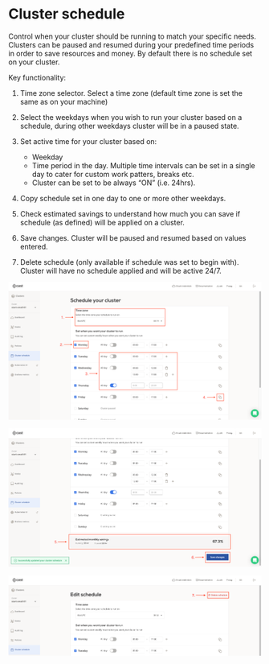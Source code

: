 # Cluster schedule

Control when your cluster should be running to match your specific needs. Clusters can be paused and resumed during your predefined time periods in order to save resources and money. By default there is no schedule set on your cluster.

Key functionality:

1. Time zone selector. Select a time zone (default time zone is set the same as on your machine)

2. Select the weekdays when you wish to run your cluster based on a schedule, during other weekdays cluster will be in a paused state.

3. Set active time for your cluster based on:

    - Weekday
    - Time period in the day. Multiple time intervals can be set in a single day to cater for custom work patters, breaks etc.
    - Cluster can be set to be always “ON”  (i.e. 24hrs).

4. Copy schedule set in one day to one or more other weekdays.

5. Check estimated savings to understand how much you can save if schedule (as defined) will be applied on a cluster.

6. Save changes. Cluster will be paused and resumed based on values entered.

7. Delete schedule (only available if schedule was set to begin with). Cluster will have no schedule applied and will be active 24/7.

![](images/schedule1.png)

![](images/schedule2.png)

![](images/schedule3.png)
